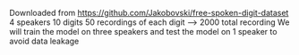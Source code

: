 Downloaded from  https://github.com/Jakobovski/free-spoken-digit-dataset
4 speakers
10 digits
50 recordings of each digit --> 2000 total recording
We will train the model on three speakers and test the model on 1 speaker to avoid data leakage
